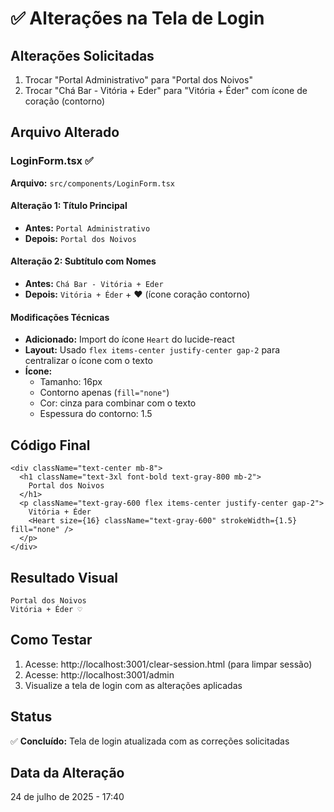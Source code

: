 # ✅ Alterações na Tela de Login

## Alterações Solicitadas
1. Trocar "Portal Administrativo" para "Portal dos Noivos"
2. Trocar "Chá Bar - Vitória + Eder" para "Vitória + Éder" com ícone de coração (contorno)

## Arquivo Alterado

### LoginForm.tsx ✅
**Arquivo:** `src/components/LoginForm.tsx`

#### Alteração 1: Título Principal
- **Antes:** `Portal Administrativo`
- **Depois:** `Portal dos Noivos`

#### Alteração 2: Subtítulo com Nomes
- **Antes:** `Chá Bar - Vitória + Eder`
- **Depois:** `Vitória + Éder` + ❤️ (ícone coração contorno)

#### Modificações Técnicas
- **Adicionado:** Import do ícone `Heart` do lucide-react
- **Layout:** Usado `flex items-center justify-center gap-2` para centralizar o ícone com o texto
- **Ícone:** 
  - Tamanho: 16px
  - Contorno apenas (`fill="none"`)
  - Cor: cinza para combinar com o texto
  - Espessura do contorno: 1.5

## Código Final
```tsx
<div className="text-center mb-8">
  <h1 className="text-3xl font-bold text-gray-800 mb-2">
    Portal dos Noivos
  </h1>
  <p className="text-gray-600 flex items-center justify-center gap-2">
    Vitória + Éder 
    <Heart size={16} className="text-gray-600" strokeWidth={1.5} fill="none" />
  </p>
</div>
```

## Resultado Visual
```
Portal dos Noivos
Vitória + Éder ♡
```

## Como Testar
1. Acesse: http://localhost:3001/clear-session.html (para limpar sessão)
2. Acesse: http://localhost:3001/admin
3. Visualize a tela de login com as alterações aplicadas

## Status
✅ **Concluído:** Tela de login atualizada com as correções solicitadas

## Data da Alteração
24 de julho de 2025 - 17:40
